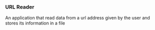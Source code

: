 ### URL Reader
An application that read data from a url address given by the user and stores its information in a file
